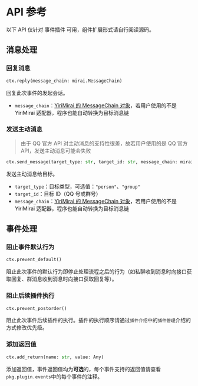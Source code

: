 # API 参考

以下 API 仅针对 事件插件 可用，组件扩展形式请自行阅读源码。

## 消息处理

### 回复消息

```python
ctx.reply(message_chain: mirai.MessageChain)
```

回复此次事件的发起会话。

- `message_chain`：[YiriMirai 的 MessageChain 对象](https://yiri-mirai.wybxc.cc/docs/basic/message-chain)，若用户使用的不是 YiriMirai 适配器，程序也能自动转换为目标消息链

### 发送主动消息

> 由于 QQ 官方 API 对主动消息的支持性很差，故若用户使用的是 QQ 官方 API，发送主动消息可能会失败

```python
ctx.send_message(target_type: str, target_id: str, message_chain: mirai.MessageChain)
```

发送主动消息给目标。

- `target_type`：目标类型，可选值：`"person"`、`"group"`
- `target_id`：目标 ID（QQ 号或群号）
- `message_chain`：[YiriMirai 的 MessageChain 对象](https://yiri-mirai.wybxc.cc/docs/basic/message-chain)，若用户使用的不是 YiriMirai 适配器，程序也能自动转换为目标消息链

## 事件处理

### 阻止事件默认行为

```python
ctx.prevent_default()
```

阻止此次事件的默认行为即停止处理流程之后的行为（如私聊收到消息时向接口获取回复、群消息收到消息时向接口获取回复等）。

### 阻止后续插件执行

```python
ctx.prevent_postorder()
```

阻止此次事件后续插件的执行。插件的执行顺序请通过`插件介绍`中的`插件管理`介绍的方式修改优先级。

### 添加返回值

```python
ctx.add_return(name: str, value: Any)
```

添加返回值，事件返回值均为**可选**的，每个事件支持的返回值请查看`pkg.plugin.events`中的每个事件的注释。

